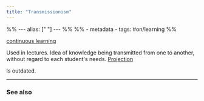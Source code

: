 ```yaml
---
title: "Transmissionism"
---
```

%% ---
alias: [" "]
--- %%
%% - metadata
	- tags: #on/learning
%%

[continuous learning](continuous-learning.md)

Used in lectures. Idea of knowledge being transmitted from one to another, without regard to each student's needs. [Projection](Projection.md)

Is outdated.

-------------
### See also